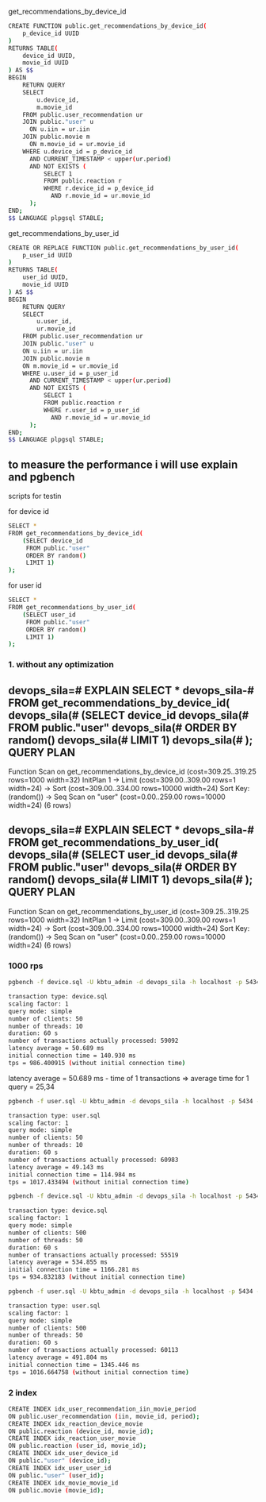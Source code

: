 

get_recommendations_by_device_id
```bash
CREATE FUNCTION public.get_recommendations_by_device_id(
    p_device_id UUID
)
RETURNS TABLE(
    device_id UUID,
    movie_id UUID
) AS $$
BEGIN
    RETURN QUERY
    SELECT 
        u.device_id,
        m.movie_id
    FROM public.user_recommendation ur
    JOIN public."user" u
      ON u.iin = ur.iin
    JOIN public.movie m 
      ON m.movie_id = ur.movie_id
    WHERE u.device_id = p_device_id
      AND CURRENT_TIMESTAMP < upper(ur.period)
      AND NOT EXISTS (
          SELECT 1
          FROM public.reaction r
          WHERE r.device_id = p_device_id
            AND r.movie_id = ur.movie_id
      );
END;
$$ LANGUAGE plpgsql STABLE;
```


get_recommendations_by_user_id
```bash
CREATE OR REPLACE FUNCTION public.get_recommendations_by_user_id(
    p_user_id UUID
)
RETURNS TABLE(
    user_id UUID,
    movie_id UUID
) AS $$
BEGIN
    RETURN QUERY
    SELECT
        u.user_id,
        ur.movie_id
    FROM public.user_recommendation ur
    JOIN public."user" u 
    ON u.iin = ur.iin
    JOIN public.movie m 
    ON m.movie_id = ur.movie_id
    WHERE u.user_id = p_user_id
      AND CURRENT_TIMESTAMP < upper(ur.period)
      AND NOT EXISTS (
          SELECT 1
          FROM public.reaction r
          WHERE r.user_id = p_user_id
            AND r.movie_id = ur.movie_id
      );
END;
$$ LANGUAGE plpgsql STABLE;
```
## to measure the performance i will use explain and pgbench

scripts for testin

for device id
``` bash
SELECT * 
FROM get_recommendations_by_device_id(
    (SELECT device_id 
     FROM public."user" 
     ORDER BY random() 
     LIMIT 1)
);
```

for user id
``` bash
SELECT * 
FROM get_recommendations_by_user_id(
    (SELECT user_id 
     FROM public."user" 
     ORDER BY random() 
     LIMIT 1)
);
```

### 1. without any optimization


devops_sila=# EXPLAIN SELECT * 
devops_sila-# FROM get_recommendations_by_device_id(
devops_sila(#     (SELECT device_id 
devops_sila(#      FROM public."user" 
devops_sila(#      ORDER BY random() 
devops_sila(#      LIMIT 1)
devops_sila(# );
                                         QUERY PLAN                                          
---------------------------------------------------------------------------------------------
 Function Scan on get_recommendations_by_device_id  (cost=309.25..319.25 rows=1000 width=32)
   InitPlan 1
     ->  Limit  (cost=309.00..309.00 rows=1 width=24)
           ->  Sort  (cost=309.00..334.00 rows=10000 width=24)
                 Sort Key: (random())
                 ->  Seq Scan on "user"  (cost=0.00..259.00 rows=10000 width=24)
(6 rows)


devops_sila=# EXPLAIN SELECT * 
devops_sila-# FROM get_recommendations_by_user_id(
devops_sila(#     (SELECT user_id 
devops_sila(#      FROM public."user" 
devops_sila(#      ORDER BY random() 
devops_sila(#      LIMIT 1)
devops_sila(# );
                                        QUERY PLAN                                         
-------------------------------------------------------------------------------------------
 Function Scan on get_recommendations_by_user_id  (cost=309.25..319.25 rows=1000 width=32)
   InitPlan 1
     ->  Limit  (cost=309.00..309.00 rows=1 width=24)
           ->  Sort  (cost=309.00..334.00 rows=10000 width=24)
                 Sort Key: (random())
                 ->  Seq Scan on "user"  (cost=0.00..259.00 rows=10000 width=24)
(6 rows)

### 1000 rps
```bash
pgbench -f device.sql -U kbtu_admin -d devops_sila -h localhost -p 5434 -c 50 -j 10 -T 60

transaction type: device.sql
scaling factor: 1
query mode: simple
number of clients: 50
number of threads: 10
duration: 60 s
number of transactions actually processed: 59092
latency average = 50.689 ms
initial connection time = 140.930 ms
tps = 986.400915 (without initial connection time)
```
latency average = 50.689 ms  - time of 1 transactions => average time for 1 query = 25,34
```bash
pgbench -f user.sql -U kbtu_admin -d devops_sila -h localhost -p 5434 -c 50 -j 10 -T 60

transaction type: user.sql
scaling factor: 1
query mode: simple
number of clients: 50
number of threads: 10
duration: 60 s
number of transactions actually processed: 60983
latency average = 49.143 ms
initial connection time = 114.984 ms
tps = 1017.433494 (without initial connection time)

```
``` bash
pgbench -f device.sql -U kbtu_admin -d devops_sila -h localhost -p 5434 -c 500 -j 50 -T 60

transaction type: device.sql
scaling factor: 1
query mode: simple
number of clients: 500
number of threads: 50
duration: 60 s
number of transactions actually processed: 55519
latency average = 534.855 ms
initial connection time = 1166.281 ms
tps = 934.832183 (without initial connection time)

pgbench -f user.sql -U kbtu_admin -d devops_sila -h localhost -p 5434 -c 500 -j 50 -T 60

transaction type: user.sql
scaling factor: 1
query mode: simple
number of clients: 500
number of threads: 50
duration: 60 s
number of transactions actually processed: 60113
latency average = 491.804 ms
initial connection time = 1345.446 ms
tps = 1016.664758 (without initial connection time)

```


### 2 index
``` bash
CREATE INDEX idx_user_recommendation_iin_movie_period 
ON public.user_recommendation (iin, movie_id, period);
CREATE INDEX idx_reaction_device_movie 
ON public.reaction (device_id, movie_id);
CREATE INDEX idx_reaction_user_movie 
ON public.reaction (user_id, movie_id);
CREATE INDEX idx_user_device_id 
ON public."user" (device_id);
CREATE INDEX idx_user_user_id 
ON public."user" (user_id);
CREATE INDEX idx_movie_movie_id 
ON public.movie (movie_id);
```
